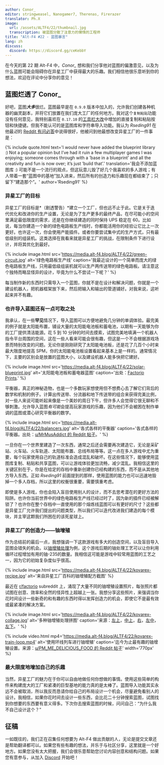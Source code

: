 ```yaml
---
author: Conor_
editor: stringweasel, Nanogamer7, Therenas, Firerazer
translator: Ph.X
image: 
  url: /assets/ALTF4/22/thumbnail.jpg
  transcription: 被蓝图分散了注意力的懒惰的工程师
title: "Alt-F4 #22 - 蓝图暴言"
lang: zh
discuss:
  discord: https://discord.gg/ceKebbY
---
```


在今天的第 22 期 Alt-F4 中，*Conor_* 想和我们分享他对蓝图的偏激意见，以及为什么蓝图可能会阻碍你在异星工厂中获得最大的乐趣。我们相信他很乐意听到你的想法，欢迎在评论中分享你的意见！

## 蓝图烂透了 <author>Conor_</author>

好吧，蓝图***大多***很烂。蓝图最早是在 `0.9.0` 版本中加入的，允许我们创建各种机器的幽灵副本，并将它们放置在我们庞大工厂的任何地方。我对这个`复制粘贴`功能没有任何意见，我特别喜欢在 `0.17.10` 的[工具栏大改](https://www.factorio.com/blog/post/fff-278)中增加的直接复制和粘贴按钮和快捷键。但我不能认可的是蓝图库和字符串导入功能。我认为 *Rseding91* 在他最*近*的 [Reddit 有问必答](https://www.reddit.com/r/factorio/comments/in5d3i/developer_technicaloriented_ama/g45d2t3/?context=1)中说得很好，他被问到他最想改变异星工厂的一件事是：

{% include quote.html text='I would never have added the blueprint library :) Not a popular opinion but I’ve had it ruin a few multiplayer games I was enjoying; someone comes through with a ’base in a blueprint’ and all the creativity and fun is now over; it’s just ’build that’.' translation='我会不添加蓝图库 :) 可能不是一个流行的观点，但这玩意儿毁了好几个我喜欢的多人游戏；有人带着一套“蓝图中的基地”加入进来，然后所有的创造力和乐趣现在都结束了；只留下“建造那个”。' author='Rseding91' %}

### 异星工厂的目标

异星工厂的目标是*（剧透警告）*建立一个工厂，但也远不止于此。它是关于迭代优化和改进你的生产设置，无论是为了生产更多的最终产品，在尽可能小的空间里满足最低限度的需求，还是在你继续建造的同时保持 UPS 稳定在 60。比如说，每当你建造一个新的绿色电路板生产线时，你都能活用你的经验让它比上一次更好。也许这一次，你会使用产能插件。或者你要尝试集中式的生产方式，只有最低级别的组装机。这类选择在我看来就是异星工厂的挑战，在限制条件下进行设计，并将其优化到最好。

{% include image.html src='https://media.alt-f4.blog/ALTF4/22/green-circuit.jpg' alt='绿色电路板生产线' caption='我最近设计的一个简单而庞大的绿色电路板生产线，只用最低级组装机就可以生产两传送带的绿色电路板。请注意这个独特而略显怪异的设计，毕竟为什么不尝试一下呢？' %}

每当制作新的东西时只需导入一个蓝图，你就不是在设计和解决问题，你就是一个建设机器人，把机器框架放下来，然后把输入和输出的管道铺好。对我来说，这听起来并不有趣。

### 也许导入蓝图还有一点可取之处

我承认，在一些**罕见**情况下，导入蓝图可以方便地避免几分钟的单调体验。最完美的例子就是太阳能布置，铺设大量的太阳能电池板和蓄电池，以期有一天能够为你的工厂提供清洁能源。花 5 到 10 分钟的时间去摸索，试图完美地填满一个机器人指令平台周围的空间，这在一些人看来可能会很有趣，但这是一个不会根据游戏场景而特别改变的问题。无论你是刚刚研究了太阳能电池板，还是花了几百个小时来最大限度地提高 SPM，你的太阳能电池板设置看起来基本上是一样的。通常情况下，主要的区别会是放置的蓝图大小，以及建设机器人能多快把它建好。

{% include image.html src='https://media.alt-f4.blog/ALTF4/22/solar-blueprint.jpg' alt='太阳能电池板和蓄电器蓝图' caption='出处：<a href="https://factorioprints.com/view/-KYeNAYQVgk2DcbuORde">Factorio Prints</a>.' %}

平衡器，真正的神秘造物，也是一个多数玩家想使用但不想费心去了解它们背后的数学和机制的例子。计算出传送带、分流器和地下传送带的组合来获得完美比例，对一些人来说可能听起来像是一个美妙的周日下午，但许多人会觉得它很无聊和不够刺激。允许导入蓝图*有可能*会提高玩家游戏的乐趣，因为他们不会被困在制作单调的蓝图或潜心研究平衡器的数学。

{% include image.html src='https://media.alt-f4.blog/ALTF4/22/balancers.jpg' alt='各式各样的平衡器' caption='各式各样的平衡器。出处：<a href="https://www.reddit.com/r/factorio/comments/bf600q/my_take_on_balancers_designed_to_help_understand/">u/MrMusAddict 的 Reddit 帖子</a>。' %}

一旦你在一个世界里建造了一次东西，通常之后还会需要再次建造它，无论是采矿站、火车站、火车轨道、太阳能布置、总线布局等等。这一点在多人游戏中尤为重要，每个玩家使用自己的轨道标准会造成混乱和破坏。在这些情况下，能够使用蓝图库复制、粘贴和共享蓝图，可以让游戏体验更加流畅，减少混乱。我相信这里的关键区别在于，你是在给定的存档中重新创建你已经构建的东西，而不是从其他地方导入东西。正如 *Rseding91* 前面提到的那样，使用蓝图的能力也可以迅速地毁掉一个多人存档，所以这里的权衡很重要，需要慎重考虑。

即使是多人游戏，你也会陷入盲目使用别人的设计，而不去思考潜在的更好方法的陷阱。也许你当前世界中的绿色电路板生产线已经过时了，因为新的插件已经被解锁了？也许你在整个存档中一直使用的那个熔炼线蓝图可以有更好的尺寸？这些都是异星工厂允许我们提出的问题类型，所以我们可以迭代改进我们建造的每个模块，并主宰这颗我们所困在的该死星球上。

### 异星工厂的创造力——铀增殖

作为总结前的最后一点，我想强调一下这款游戏有多大的创造空间，以及盲目导入蓝图会错失的机会。以[铀增殖处理](https://wiki.factorio.com/Kovarex_enrichment_process/zh)为例，这个游戏后期的铀处理工艺可以让你利用循环过程增加有用的铀-235的数量。我相信这可能是游戏中较常用蓝图的工艺之一，因为它的初始复杂度似乎很高。

{% include image.html src='https://media.alt-f4.blog/ALTF4/22/kovarex-recipe.jpg' alt='来自异星工厂百科的铀增殖配方截图' %}

最近在 [r/factorio](https://www.reddit.com/r/factorio/) subreddit 上，涌现了大量不同的铀增殖设置照片，每张照片都试图在创意、效率和全然的怪异性上超越上一张。我想分享这些照片，来强调当你花时间设计一些新奇的和有趣的东西时得以发挥创造力的机会，即使它不是最有效或最紧凑的解决方案。

{% include image.html src='https://media.alt-f4.blog/ALTF4/22/kovarex-collage.jpg' alt='多种铀增殖处理拼图' caption='来源：<a href="https://www.reddit.com/r/factorio/comments/it53gn/so_i_built_a_kovarex_enrichment_process_setup/">左上</a>，<a href="https://www.reddit.com/r/factorio/comments/ju509t/my_noobish_try_at_kovarex_enrichment/">中上</a>，<a href="https://www.reddit.com/r/factorio/comments/jkmkyc/my_overkill_beaconed_buffered_uranium_processing/">右</a>，<a href="https://www.reddit.com/r/factorio/comments/hrumlj/beaconed_kovarex_processing_with_no_circuits/">左中</a>，<a href="https://www.reddit.com/r/factorio/comments/hgb8zn/the_1_million_monkeys_method_of_kovarex_enrichment/">左下</a>。' %}

{% include video.html mp4='https://media.alt-f4.blog/ALTF4/22/kovarex-train-loop.mp4' alt='使用环线列车进行铀增殖' caption='迄今为止最有趣的铀增殖设置。来源：<a href="https://www.reddit.com/r/factorio/comments/jj4nsl/my_take_on_kovarex_circle_nuketrain_violently/">u/PM_ME_DELICIOUS_FOOD 的 Reddit 帖子</a>' width='770px' %}

### 最大限度地增加自己的乐趣

当然，异星工厂的魅力在于你可以自由地做任何你想做的事情。使用这些简单的构件来构建庞大的工厂和紧凑的巨型基地的能力真的是太棒了。蓝图导入功能其实永远不会被取消，所以我反而恳请你给自己的布局设计一个机会，尽量避免看别人的设计。我相信，如果你花时间去设计一些东西，会比花二十分钟搜索蓝图，试图找到你想要的东西要有意义得多。下次你去搜索蓝图的时候，问问自己：“为什么我不自己设计这个？”

## 征稿

一如既往的，我们正在召集任何想要为 Alt-F4 做出贡献的人，无论是提交文章还是帮助翻译都可以。如果您有些有趣的想法，并乐于与社区分享，这里就是一个好地方。如果您没有太大把握，我们会很乐意帮助您讨论内容创意和结构问题。如果您有意参与，从加入 [Discord](https://discord.gg/nxnCFkb) 开始吧！

